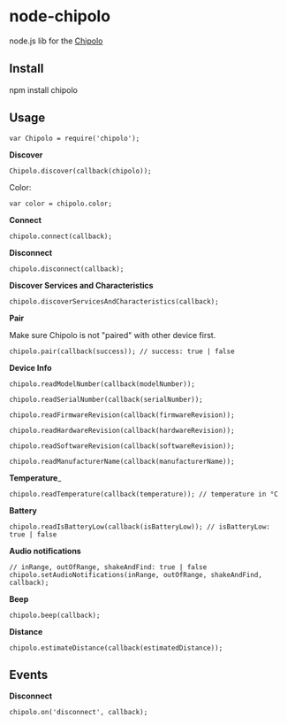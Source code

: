 node-chipolo
============

node.js lib for the [Chipolo](http://www.chipolo.net)

Install
-------

npm install chipolo

Usage
-----

    var Chipolo = require('chipolo');

__Discover__

    Chipolo.discover(callback(chipolo));

Color:

    var color = chipolo.color;
 
__Connect__

    chipolo.connect(callback);

__Disconnect__

    chipolo.disconnect(callback);

__Discover Services and Characteristics__

    chipolo.discoverServicesAndCharacteristics(callback);

__Pair__

Make sure Chipolo is not "paired" with other device first.

    chipolo.pair(callback(success)); // success: true | false

__Device Info__

    chipolo.readModelNumber(callback(modelNumber));

    chipolo.readSerialNumber(callback(serialNumber));

    chipolo.readFirmwareRevision(callback(firmwareRevision));

    chipolo.readHardwareRevision(callback(hardwareRevision));

    chipolo.readSoftwareRevision(callback(softwareRevision));

    chipolo.readManufacturerName(callback(manufacturerName));

__Temperature___

    chipolo.readTemperature(callback(temperature)); // temperature in °C

__Battery__

    chipolo.readIsBatteryLow(callback(isBatteryLow)); // isBatteryLow: true | false

__Audio notifications__

    // inRange, outOfRange, shakeAndFind: true | false
    chipolo.setAudioNotifications(inRange, outOfRange, shakeAndFind, callback);

__Beep__

    chipolo.beep(callback);

__Distance__

    chipolo.estimateDistance(callback(estimatedDistance));

Events
------

__Disconnect__

    chipolo.on('disconnect', callback);
